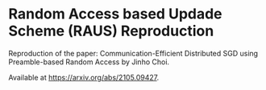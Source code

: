 # Random Access based Updade Scheme (RAUS) Reproduction
Reproduction of the paper: Communication-Efficient Distributed SGD using Preamble-based Random Access by Jinho Choi. 

Available at https://arxiv.org/abs/2105.09427. 
